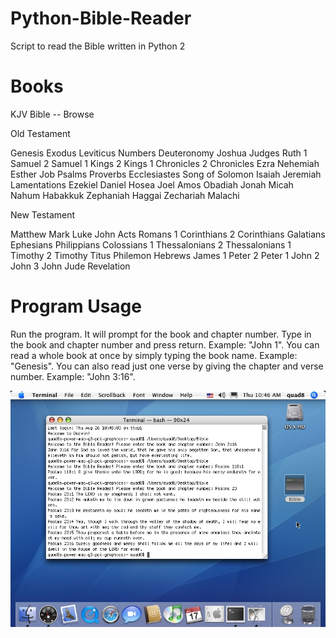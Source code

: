 # Python-Bible-Reader
Script to read the Bible written in Python 2
# Books
KJV Bible -- Browse

Old Testament

Genesis
Exodus
Leviticus
Numbers
Deuteronomy
Joshua
Judges
Ruth
1 Samuel
2 Samuel
1 Kings
2 Kings
1 Chronicles
2 Chronicles
Ezra
Nehemiah
Esther
Job
Psalms
Proverbs
Ecclesiastes
Song of Solomon
Isaiah
Jeremiah
Lamentations
Ezekiel
Daniel
Hosea
Joel
Amos
Obadiah
Jonah
Micah
Nahum
Habakkuk
Zephaniah
Haggai
Zechariah
Malachi

New Testament

Matthew
Mark
Luke
John
Acts
Romans
1 Corinthians
2 Corinthians
Galatians
Ephesians
Philippians
Colossians
1 Thessalonians
2 Thessalonians
1 Timothy
2 Timothy
Titus
Philemon
Hebrews
James
1 Peter
2 Peter
1 John
2 John
3 John
Jude
Revelation
# Program Usage
Run the program. It will prompt for the book and chapter number. Type in the book and chapter number and press return. Example: "John 1". You can read a whole book at once by simply typing the book name. Example: "Genesis". You can also read just one verse by giving the chapter and verse number. Example: "John 3:16".

![Alt text](screenshot.jpg?raw=true "Bible")
